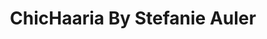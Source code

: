 ---
title: "ChicHaaria By Stefanie Auler"
url: /duisburg/chichaaria-by-stefanie-auler/
shop: Friseur
---